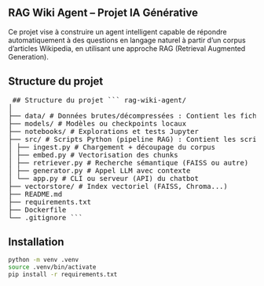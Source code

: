 ## RAG Wiki Agent – Projet IA Générative

Ce projet vise à construire un agent intelligent capable de répondre automatiquement à des questions en langage naturel à partir d’un corpus d’articles Wikipedia, en utilisant une approche RAG (Retrieval Augmented Generation).

## Structure du projet


<pre lang="md"> ## Structure du projet ``` rag-wiki-agent/
│
├── data/ # Données brutes/décompressées : Contient les fichiers bruts d'articles Wikipedia.
├── models/ # Modèles ou checkpoints locaux
├── notebooks/ # Explorations et tests Jupyter
├── src/ # Scripts Python (pipeline RAG) : Contient les scripts pour ingestion, embeddings, recherche et génération.
│ ├── ingest.py # Chargement + découpage du corpus
│ ├── embed.py # Vectorisation des chunks
│ ├── retriever.py # Recherche sémantique (FAISS ou autre)
│ ├── generator.py # Appel LLM avec contexte
│ └── app.py # CLI ou serveur (API) du chatbot
├── vectorstore/ # Index vectoriel (FAISS, Chroma...)
├── README.md
├── requirements.txt
├── Dockerfile
└── .gitignore ``` </pre>


##  Installation

```bash
python -m venv .venv
source .venv/bin/activate
pip install -r requirements.txt
